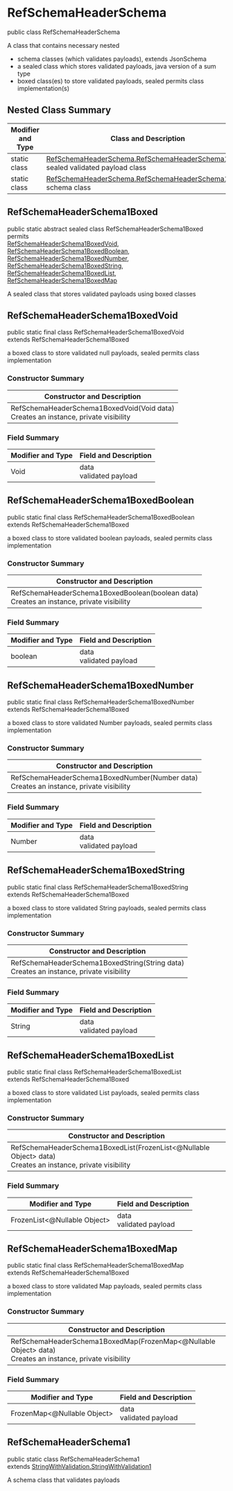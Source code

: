 # RefSchemaHeaderSchema
public class RefSchemaHeaderSchema

A class that contains necessary nested
- schema classes (which validates payloads), extends JsonSchema
- a sealed class which stores validated payloads, java version of a sum type
- boxed class(es) to store validated payloads, sealed permits class implementation(s)

## Nested Class Summary
| Modifier and Type | Class and Description |
| ----------------- | ---------------------- |
| static class | [RefSchemaHeaderSchema.RefSchemaHeaderSchema1Boxed](#refschemaheaderschema1boxed)<br> sealed validated payload class |
| static class | [RefSchemaHeaderSchema.RefSchemaHeaderSchema1](#refschemaheaderschema1)<br> schema class |

## RefSchemaHeaderSchema1Boxed
public static abstract sealed class RefSchemaHeaderSchema1Boxed<br>
permits<br>
[RefSchemaHeaderSchema1BoxedVoid](#refschemaheaderschema1boxedvoid),
[RefSchemaHeaderSchema1BoxedBoolean](#refschemaheaderschema1boxedboolean),
[RefSchemaHeaderSchema1BoxedNumber](#refschemaheaderschema1boxednumber),
[RefSchemaHeaderSchema1BoxedString](#refschemaheaderschema1boxedstring),
[RefSchemaHeaderSchema1BoxedList](#refschemaheaderschema1boxedlist),
[RefSchemaHeaderSchema1BoxedMap](#refschemaheaderschema1boxedmap)

A sealed class that stores validated payloads using boxed classes

## RefSchemaHeaderSchema1BoxedVoid
public static final class RefSchemaHeaderSchema1BoxedVoid<br>
extends RefSchemaHeaderSchema1Boxed

a boxed class to store validated null payloads, sealed permits class implementation

### Constructor Summary
| Constructor and Description |
| --------------------------- |
| RefSchemaHeaderSchema1BoxedVoid(Void data)<br>Creates an instance, private visibility |

### Field Summary
| Modifier and Type | Field and Description |
| ----------------- | ---------------------- |
| Void | data<br>validated payload |

## RefSchemaHeaderSchema1BoxedBoolean
public static final class RefSchemaHeaderSchema1BoxedBoolean<br>
extends RefSchemaHeaderSchema1Boxed

a boxed class to store validated boolean payloads, sealed permits class implementation

### Constructor Summary
| Constructor and Description |
| --------------------------- |
| RefSchemaHeaderSchema1BoxedBoolean(boolean data)<br>Creates an instance, private visibility |

### Field Summary
| Modifier and Type | Field and Description |
| ----------------- | ---------------------- |
| boolean | data<br>validated payload |

## RefSchemaHeaderSchema1BoxedNumber
public static final class RefSchemaHeaderSchema1BoxedNumber<br>
extends RefSchemaHeaderSchema1Boxed

a boxed class to store validated Number payloads, sealed permits class implementation

### Constructor Summary
| Constructor and Description |
| --------------------------- |
| RefSchemaHeaderSchema1BoxedNumber(Number data)<br>Creates an instance, private visibility |

### Field Summary
| Modifier and Type | Field and Description |
| ----------------- | ---------------------- |
| Number | data<br>validated payload |

## RefSchemaHeaderSchema1BoxedString
public static final class RefSchemaHeaderSchema1BoxedString<br>
extends RefSchemaHeaderSchema1Boxed

a boxed class to store validated String payloads, sealed permits class implementation

### Constructor Summary
| Constructor and Description |
| --------------------------- |
| RefSchemaHeaderSchema1BoxedString(String data)<br>Creates an instance, private visibility |

### Field Summary
| Modifier and Type | Field and Description |
| ----------------- | ---------------------- |
| String | data<br>validated payload |

## RefSchemaHeaderSchema1BoxedList
public static final class RefSchemaHeaderSchema1BoxedList<br>
extends RefSchemaHeaderSchema1Boxed

a boxed class to store validated List payloads, sealed permits class implementation

### Constructor Summary
| Constructor and Description |
| --------------------------- |
| RefSchemaHeaderSchema1BoxedList(FrozenList<@Nullable Object> data)<br>Creates an instance, private visibility |

### Field Summary
| Modifier and Type | Field and Description |
| ----------------- | ---------------------- |
| FrozenList<@Nullable Object> | data<br>validated payload |

## RefSchemaHeaderSchema1BoxedMap
public static final class RefSchemaHeaderSchema1BoxedMap<br>
extends RefSchemaHeaderSchema1Boxed

a boxed class to store validated Map payloads, sealed permits class implementation

### Constructor Summary
| Constructor and Description |
| --------------------------- |
| RefSchemaHeaderSchema1BoxedMap(FrozenMap<@Nullable Object> data)<br>Creates an instance, private visibility |

### Field Summary
| Modifier and Type | Field and Description |
| ----------------- | ---------------------- |
| FrozenMap<@Nullable Object> | data<br>validated payload |

## RefSchemaHeaderSchema1
public static class RefSchemaHeaderSchema1<br>
extends [StringWithValidation.StringWithValidation1](../../../components/schemas/StringWithValidation.md#stringwithvalidation1)

A schema class that validates payloads
